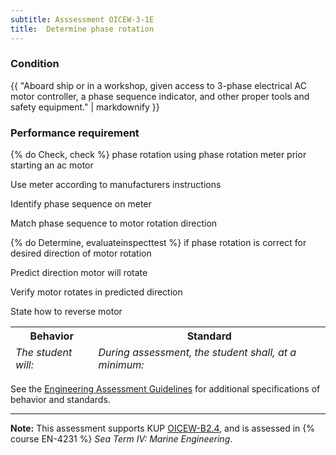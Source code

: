 ```yaml
---
subtitle: Asssessment OICEW-3-1E
title:  Determine phase rotation	
---
```




### Condition

{{ "Aboard ship or in a workshop, given access to 3-phase electrical AC motor controller, a phase sequence indicator, and other proper tools and safety equipment." | markdownify }}

### Performance requirement 

<table width='100%' class='Guidelines'>
 <thead>
 <tr>
     <th class='thirty'>Behavior</th>
     <th class='seventy'>Standard</th>
 </tr>
 <tr>
     <td><em>The student will:</em></td>
     <td><em>During assessment, the student shall, at a minimum:</em></td>
 </tr>
 </thead>
 <tbody>


<!--rowstart-->

{% do Check, check %} phase rotation using phase rotation meter prior starting an ac motor

<!--cellbreak-->

Use meter according to manufacturers instructions

Identify phase sequence on meter

Match phase sequence to motor rotation direction

<!--rowend-->


<!--rowstart-->

{% do Determine, evaluateinspecttest %} if phase rotation is correct for desired direction of motor rotation

<!--cellbreak-->

Predict direction motor will rotate

Verify motor rotates in predicted direction

State how to reverse motor

<!--rowend-->


 </tbody>
 </table>



See the [Engineering Assessment Guidelines](guidelines) for additional specifications of behavior and standards.


*****

**Note:** This assessment supports KUP [OICEW-B2.4]({{site.baseurl}}/tables/31.html#OICEW-B2.4), and is assessed in  {% course  EN-4231 %}  *Sea Term IV: Marine Engineering*. 

